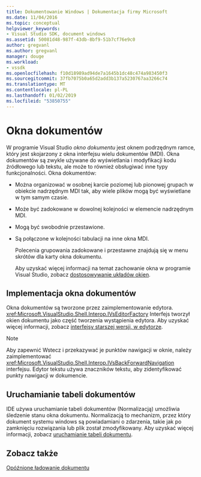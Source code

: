 ```yaml
---
title: Dokumentowanie Windows | Dokumentacja firmy Microsoft
ms.date: 11/04/2016
ms.topic: conceptual
helpviewer_keywords:
- Visual Studio SDK, document windows
ms.assetid: 50081d48-987f-43db-8bf9-51b7cf76e9c0
author: gregvanl
ms.author: gregvanl
manager: douge
ms.workload:
- vssdk
ms.openlocfilehash: f10d18989ad94de7a1645b1dc48c474a983450f3
ms.sourcegitcommit: 37fb7075b0a65d2add3b137a5230767aa3266c74
ms.translationtype: MT
ms.contentlocale: pl-PL
ms.lasthandoff: 01/02/2019
ms.locfileid: "53850755"
---
```

# <a name="document-windows"></a>Okna dokumentów
W programie Visual Studio *okno dokumentu* jest oknem podrzędnym ramce, który jest skojarzony z okna interfejsu wielu dokumentów (MDI). Okna dokumentów są zwykle używane do wyświetlania i modyfikacji kodu źródłowego lub tekstu, ale może to również obsługiwać inne typy funkcjonalności. Okna dokumentów:  
  
- Można organizować w osobnej karcie poziomej lub pionowej grupach w obiekcie nadrzędnym MDI tak, aby wiele plików mogą być wyświetlane w tym samym czasie.  
  
- Może być zadokowane w dowolnej kolejności w elemencie nadrzędnym MDI.  
  
- Mogą być swobodnie przestawione.  
  
- Są połączone w kolejności tabulacji na inne okna MDI.  
  
  Polecenia grupowania zadokowane i przestawne znajdują się w menu skrótów dla karty okna dokumentu.  
  
  Aby uzyskać więcej informacji na temat zachowanie okna w programie Visual Studio, zobacz [dostosowywanie układów okien](../../ide/customizing-window-layouts-in-visual-studio.md).  
  
## <a name="document-window-implementation"></a>Implementacja okna dokumentów  
 Okna dokumentów są tworzone przez zaimplementowanie edytora. <xref:Microsoft.VisualStudio.Shell.Interop.IVsEditorFactory> Interfejs tworzył okien dokumentu jako część tworzenia wystąpienia edytora. Aby uzyskać więcej informacji, zobacz [interfejsy starszej wersji, w edytorze](../../extensibility/legacy-interfaces-in-the-editor.md).  
  
> [!NOTE]
>  Aby zapewnić Wstecz i przekazywać je punktów nawigacji w oknie, należy zaimplementować <xref:Microsoft.VisualStudio.Shell.Interop.IVsBackForwardNavigation> interfejsu. Edytor tekstu używa znaczników tekstu, aby zidentyfikować punkty nawigacji w dokumencie.  
  
## <a name="the-running-document-table"></a>Uruchamianie tabeli dokumentów  
 IDE używa uruchamianie tabeli dokumentów (Normalizacją) umożliwia śledzenie stanu okna dokumentu. Normalizacją to mechanizm, przez który dokument systemu windows są powiadamiani o zdarzenia, takie jak po zamknięciu rozwiązania lub plik został zmodyfikowany. Aby uzyskać więcej informacji, zobacz [uruchamianie tabeli dokumentu](../../extensibility/internals/running-document-table.md).  
  
## <a name="see-also"></a>Zobacz także  
 [Opóźnione ładowanie dokumentu](../../extensibility/internals/delayed-document-loading.md)
